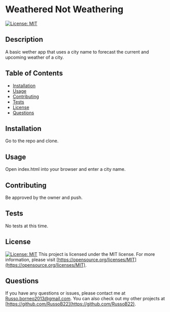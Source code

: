 # Weathered Not Weathering

[![License: MIT](https://img.shields.io/badge/License-MIT-yellow.svg)](https://opensource.org/licenses/MIT)

## Description
A basic wether app that uses a city name to forecast the current and upcoming weather of a city.

## Table of Contents
- [Installation](#installation)
- [Usage](#usage)
- [Contributing](#contributing)
- [Tests](#tests)
- [License](#license)
- [Questions](#questions)

## Installation
Go to the repo and clone.

## Usage
Open index.html into your browser and enter a city name.

## Contributing
Be approved by the owner and push.

## Tests
No tests at this time.

## License
[![License: MIT](https://img.shields.io/badge/License-MIT-yellow.svg)](https://opensource.org/licenses/MIT)
This project is licensed under the MIT license. For more information, please visit [https://opensource.org/licenses/MIT](https://opensource.org/licenses/MIT).

## Questions
If you have any questions or issues, please contact me at [Russo.borneo2013@gmail.com](mailto:Russo.borneo2013@gmail.com). You can also check out my other projects at [https://github.com/RussoB22](https://github.com/RussoB22).
